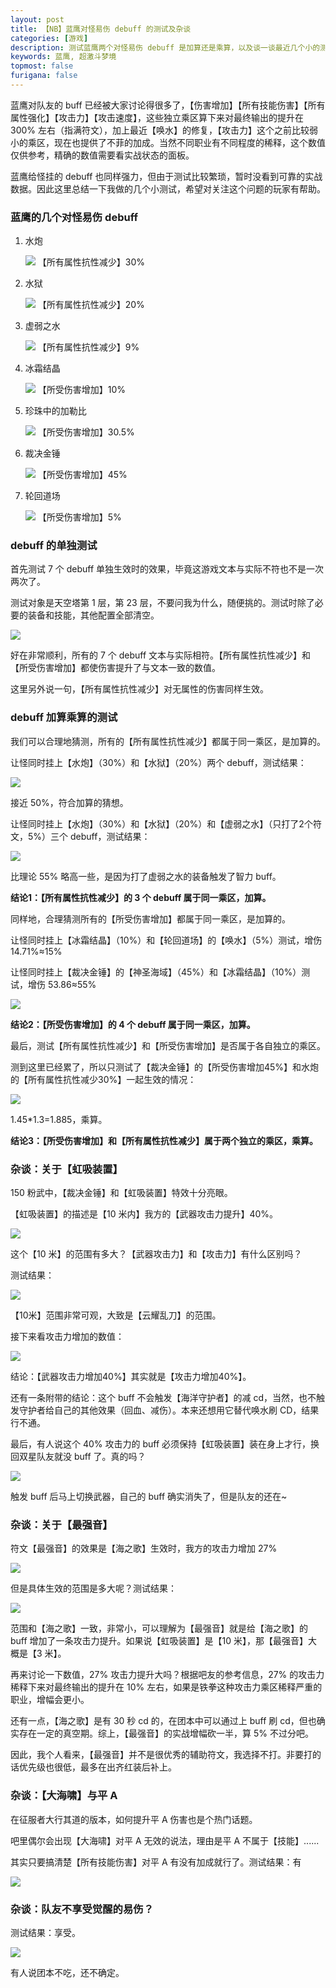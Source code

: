 ```yaml
---
layout: post
title: 【NB】蓝鹰对怪易伤 debuff 的测试及杂谈
categories: [游戏]
description: 测试蓝鹰两个对怪易伤 debuff 是加算还是乘算，以及谈一谈最近几个小的测试结果
keywords: 蓝鹰, 超激斗梦境
topmost: false
furigana: false
---
```


蓝鹰对队友的 buff 已经被大家讨论得很多了，【伤害增加】【所有技能伤害】【所有属性强化】【攻击力】【攻击速度】，这些独立乘区算下来对最终输出的提升在 300% 左右（指满符文），加上最近【唤水】的修复，【攻击力】这个之前比较弱小的乘区，现在也提供了不菲的加成。当然不同职业有不同程度的稀释，这个数值仅供参考，精确的数值需要看实战状态的面板。

蓝鹰给怪挂的 debuff 也同样强力，但由于测试比较繁琐，暂时没看到可靠的实战数据。因此这里总结一下我做的几个小测试，希望对关注这个问题的玩家有帮助。

### 蓝鹰的几个对怪易伤 debuff

1. 水炮

    ![](/assets/images/2022-03-21-16-19-25.png)
    【所有属性抗性减少】30%

2. 水狱

    ![](/assets/images/2022-03-21-16-21-36.png)
    【所有属性抗性减少】20%

3. 虚弱之水

    ![](/assets/images/2022-03-21-16-22-26.png)
    【所有属性抗性减少】9%

4. 冰霜结晶

    ![](/assets/images/2022-03-21-16-25-26.png)
    【所受伤害增加】10%

5. 珍珠中的加勒比

    ![](/assets/images/2022-03-21-16-27-06.png)
    【所受伤害增加】30.5%

6. 裁决金锤

    ![](/assets/images/2022-03-21-16-28-13.png)
    【所受伤害增加】45%

7. 轮回道场

    ![](/assets/images/2022-03-21-16-29-11.png)
    【所受伤害增加】5%

### debuff 的单独测试

首先测试 7 个 debuff 单独生效时的效果，毕竟这游戏文本与实际不符也不是一次两次了。

测试对象是天空塔第 1 层，第 23 层，不要问我为什么，随便挑的。测试时除了必要的装备和技能，其他配置全部清空。

![](/assets/images/2022-03-21-16-38-10.png)

好在非常顺利，所有的 7 个 debuff 文本与实际相符。【所有属性抗性减少】和【所受伤害增加】都使伤害提升了与文本一致的数值。

这里另外说一句，【所有属性抗性减少】对无属性的伤害同样生效。

### debuff 加算乘算的测试

我们可以合理地猜测，所有的【所有属性抗性减少】都属于同一乘区，是加算的。

让怪同时挂上【水炮】（30%）和【水狱】（20%）两个 debuff，测试结果：

![](/assets/images/2022-03-21-16-47-11.png)

接近 50%，符合加算的猜想。

让怪同时挂上【水炮】（30%）和【水狱】（20%）和【虚弱之水】（只打了2个符文，5%）三个 debuff，测试结果：

![](/assets/images/2022-03-21-16-50-27.png)

比理论 55% 略高一些，是因为打了虚弱之水的装备触发了智力 buff。

**结论1：【所有属性抗性减少】的 3 个 debuff 属于同一乘区，加算。**

同样地，合理猜测所有的【所受伤害增加】都属于同一乘区，是加算的。

让怪同时挂上【冰霜结晶】（10%）和【轮回道场】的【唤水】（5%）测试，增伤 14.71%≈15%

让怪同时挂上【裁决金锤】的【神圣海域】（45%）和【冰霜结晶】（10%）测试，增伤 53.86≈55%

![](/assets/images/2022-03-21-16-54-20.png)

**结论2：【所受伤害增加】的 4 个 debuff 属于同一乘区，加算。**

最后，测试【所有属性抗性减少】和【所受伤害增加】是否属于各自独立的乘区。

测到这里已经累了，所以只测试了【裁决金锤】的【所受伤害增加45%】和水炮的【所有属性抗性减少30%】一起生效的情况：

![](/assets/images/2022-03-21-17-03-26.png)

1.45*1.3=1.885，乘算。

**结论3：【所受伤害增加】和【所有属性抗性减少】属于两个独立的乘区，乘算。**

### 杂谈：关于【虹吸装置】

150 粉武中，【裁决金锤】和【虹吸装置】特效十分亮眼。

【虹吸装置】的描述是【10 米内】我方的【武器攻击力提升】40%。

![](/assets/images/2022-03-21-17-44-15.png)

这个【10 米】的范围有多大？【武器攻击力】和【攻击力】有什么区别吗？

测试结果：

![](/assets/images/2022-03-21-17-45-57.png)

【10米】范围非常可观，大致是【云耀乱刀】的范围。

接下来看攻击力增加的数值：

![](/assets/images/2022-03-21-17-47-06.png)

结论：【武器攻击力增加40%】其实就是【攻击力增加40%】。

还有一条附带的结论：这个 buff 不会触发【海洋守护者】的减 cd，当然，也不触发守护者给自己的其他效果（回血、减伤）。本来还想用它替代唤水刷 CD，结果行不通。

最后，有人说这个 40% 攻击力的 buff 必须保持【虹吸装置】装在身上才行，换回双星队友就没 buff 了。真的吗？

![](/assets/images/2022-03-21-17-50-45.png)

触发 buff 后马上切换武器，自己的 buff 确实消失了，但是队友的还在~

### 杂谈：关于【最强音】

符文【最强音】的效果是【海之歌】生效时，我方的攻击力增加 27%

![](/assets/images/2022-03-21-17-57-12.png)

但是具体生效的范围是多大呢？测试结果：

![](/assets/images/2022-03-21-18-00-32.png)

范围和【海之歌】一致，非常小，可以理解为【最强音】就是给【海之歌】的 buff 增加了一条攻击力提升。如果说【虹吸装置】是【10 米】，那【最强音】大概是【3 米】。

再来讨论一下数值，27% 攻击力提升大吗？根据吧友的参考信息，27% 的攻击力稀释下来对最终输出的提升在 10% 左右，如果是铁拳这种攻击力乘区稀释严重的职业，增幅会更小。

还有一点，【海之歌】是有 30 秒 cd 的，在团本中可以通过上 buff 刷 cd，但也确实存在一定的真空期。综上，【最强音】的实战增幅砍一半，算 5% 不过分吧。

因此，我个人看来，【最强音】并不是很优秀的辅助符文，我选择不打。非要打的话优先级也很低，最多在出齐红装后补上。

### 杂谈：【大海啸】与平 A

在征服者大行其道的版本，如何提升平 A 伤害也是个热门话题。

吧里偶尔会出现【大海啸】对平 A 无效的说法，理由是平 A 不属于【技能】......

其实只要搞清楚【所有技能伤害】对平 A 有没有加成就行了。测试结果：有

![](/assets/images/2022-03-21-18-28-16.png)

### 杂谈：队友不享受觉醒的易伤？

测试结果：享受。

![](/assets/images/2022-03-21-20-03-58.png)

有人说团本不吃，还不确定。